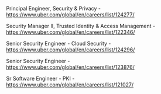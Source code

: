 Principal Engineer, Security & Privacy - https://www.uber.com/global/en/careers/list/124277/

Security Manager II, Trusted Identity & Access Management - https://www.uber.com/global/en/careers/list/122346/

Senior Security Engineer - Cloud Security - https://www.uber.com/global/en/careers/list/124296/

Senior Security Engineer - https://www.uber.com/global/en/careers/list/123876/

Sr Software Engineer - PKI - https://www.uber.com/global/en/careers/list/121027/

